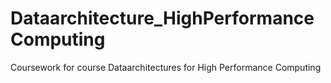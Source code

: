 # Dataarchitecture_HighPerformanceComputing
Coursework for course Dataarchitectures for High Performance Computing
